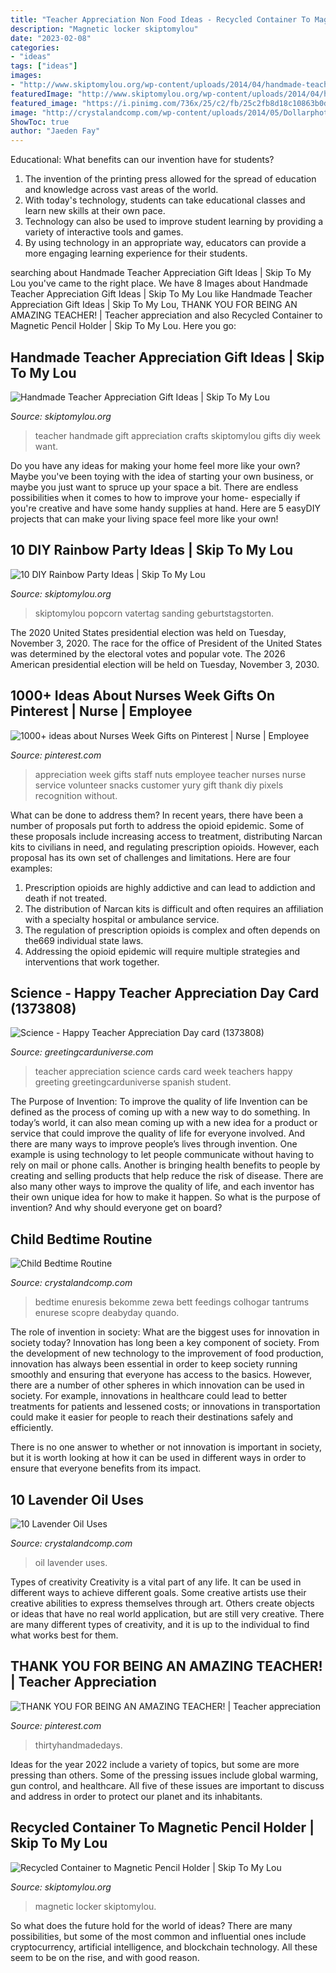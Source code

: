 ```yaml
---
title: "Teacher Appreciation Non Food Ideas - Recycled Container To Magnetic Pencil Holder"
description: "Magnetic locker skiptomylou"
date: "2023-02-08"
categories:
- "ideas"
tags: ["ideas"]
images:
- "http://www.skiptomylou.org/wp-content/uploads/2014/04/handmade-teacher-ideas-1.jpg"
featuredImage: "http://www.skiptomylou.org/wp-content/uploads/2014/04/handmade-teacher-ideas-1.jpg"
featured_image: "https://i.pinimg.com/736x/25/c2/fb/25c2fb8d18c10863b0d61fa53efd53bb.jpg"
image: "http://crystalandcomp.com/wp-content/uploads/2014/05/Dollarphotoclub_44783015.jpg"
ShowToc: true
author: "Jaeden Fay"
---
```



Educational: What benefits can our invention have for students?
1. The invention of the printing press allowed for the spread of education and knowledge across vast areas of the world.
2. With today's technology, students can take educational classes and learn new skills at their own pace.
3. Technology can also be used to improve student learning by providing a variety of interactive tools and games.
4. By using technology in an appropriate way, educators can provide a more engaging learning experience for their students.

	

		
searching about Handmade Teacher Appreciation Gift Ideas | Skip To My Lou you've came to the right place. We have 8 Images about Handmade Teacher Appreciation Gift Ideas | Skip To My Lou like Handmade Teacher Appreciation Gift Ideas | Skip To My Lou, THANK YOU FOR BEING AN AMAZING TEACHER! | Teacher appreciation and also Recycled Container to Magnetic Pencil Holder | Skip To My Lou. Here you go:
		
    
## Handmade Teacher Appreciation Gift Ideas | Skip To My Lou

<img loading=lazy src="http://www.skiptomylou.org/wp-content/uploads/2014/04/handmade-teacher-ideas-1.jpg" onerror="this.onerror=null;this.src='https://tse3.mm.bing.net/th?id=OIP.zuOoaYburoffQ9fGBc1u1gHaKl&amp;pid=15.1';" alt="Handmade Teacher Appreciation Gift Ideas | Skip To My Lou">

_Source: skiptomylou.org_

>teacher handmade gift appreciation crafts skiptomylou gifts diy week want. 

	

Do you have any ideas for making your home feel more like your own? Maybe you've been toying with the idea of starting your own business, or maybe you just want to spruce up your space a bit. There are endless possibilities when it comes to how to improve your home- especially if you're creative and have some handy supplies at hand. Here are 5 easyDIY projects that can make your living space feel more like your own!

    
## 10 DIY Rainbow Party Ideas | Skip To My Lou

<img loading=lazy src="https://www.skiptomylou.org/wp-content/uploads/2016/03/rainbow-cupcakes.jpg" onerror="this.onerror=null;this.src='https://tse1.mm.bing.net/th?id=OIP.SiaqxtmTFWx0nezvPjlxrAHaKs&amp;pid=15.1';" alt="10 DIY Rainbow Party Ideas | Skip To My Lou">

_Source: skiptomylou.org_

>skiptomylou popcorn vatertag sanding geburtstagstorten. 

	

The 2020 United States presidential election was held on Tuesday, November 3, 2020. The race for the office of President of the United States was determined by the electoral votes and popular vote. The 2026 American presidential election will be held on Tuesday, November 3, 2030.

    
## 1000+ Ideas About Nurses Week Gifts On Pinterest | Nurse | Employee

<img loading=lazy src="https://i.pinimg.com/736x/14/d1/89/14d189eabe97bf57fe5ff5d1e867d910--nurses-week-gifts-staff-gifts.jpg" onerror="this.onerror=null;this.src='https://tse1.mm.bing.net/th?id=OIP.9okNUpsp5_uubeKYB0T_NAHaJ3&amp;pid=15.1';" alt="1000+ ideas about Nurses Week Gifts on Pinterest | Nurse | Employee">

_Source: pinterest.com_

>appreciation week gifts staff nuts employee teacher nurses nurse service volunteer snacks customer yury gift thank diy pixels recognition without. 

	

What can be done to address them?
In recent years, there have been a number of proposals put forth to address the opioid epidemic. Some of these proposals include increasing access to treatment, distributing Narcan kits to civilians in need, and regulating prescription opioids. However, each proposal has its own set of challenges and limitations. Here are four examples:
1) Prescription opioids are highly addictive and can lead to addiction and death if not treated. 
2) The distribution of Narcan kits is difficult and often requires an affiliation with a specialty hospital or ambulance service. 
3) The regulation of prescription opioids is complex and often depends on the669 individual state laws. 
4) Addressing the opioid epidemic will require multiple strategies and interventions that work together.

    
## Science - Happy Teacher Appreciation Day Card (1373808)

<img loading=lazy src="https://www.greetingcarduniverse.com/images/csphoto/1107/00/00/14/59/14/1373808-1_3d.jpg" onerror="this.onerror=null;this.src='https://tse1.mm.bing.net/th?id=OIP.mxEFvtCvBwtZBFN2UP1ZXAHaGw&amp;pid=15.1';" alt="Science - Happy Teacher Appreciation Day card (1373808)">

_Source: greetingcarduniverse.com_

>teacher appreciation science cards card week teachers happy greeting greetingcarduniverse spanish student. 

	

The Purpose of Invention: To improve the quality of life
Invention can be defined as the process of coming up with a new way to do something. In today’s world, it can also mean coming up with a new idea for a product or service that could improve the quality of life for everyone involved. And there are many ways to improve people’s lives through invention. One example is using technology to let people communicate without having to rely on mail or phone calls. Another is bringing health benefits to people by creating and selling products that help reduce the risk of disease. There are also many other ways to improve the quality of life, and each inventor has their own unique idea for how to make it happen. So what is the purpose of invention? And why should everyone get on board?

    
## Child Bedtime Routine

<img loading=lazy src="https://crystalandcomp.com/wp-content/uploads/2015/05/Dollarphotoclub_62747334.jpg" onerror="this.onerror=null;this.src='https://tse4.mm.bing.net/th?id=OIP.oS-X16zjox2dyRV6txxJTwHaE8&amp;pid=15.1';" alt="Child Bedtime Routine">

_Source: crystalandcomp.com_

>bedtime enuresis bekomme zewa bett feedings colhogar tantrums enurese scopre deabyday quando. 

	

The role of invention in society: What are the biggest uses for innovation in society today?
Innovation has long been a key component of society. From the development of new technology to the improvement of food production, innovation has always been essential in order to keep society running smoothly and ensuring that everyone has access to the basics. 
However, there are a number of other spheres in which innovation can be used in society. For example, innovations in healthcare could lead to better treatments for patients and lessened costs; or innovations in transportation could make it easier for people to reach their destinations safely and efficiently. 

There is no one answer to whether or not innovation is important in society, but it is worth looking at how it can be used in different ways in order to ensure that everyone benefits from its impact.

    
## 10 Lavender Oil Uses

<img loading=lazy src="http://crystalandcomp.com/wp-content/uploads/2014/05/Dollarphotoclub_44783015.jpg" onerror="this.onerror=null;this.src='https://tse1.mm.bing.net/th?id=OIP.HBJYFrK5y9uiSjPGBetbrAHaE7&amp;pid=15.1';" alt="10 Lavender Oil Uses">

_Source: crystalandcomp.com_

>oil lavender uses. 

	

Types of creativity
Creativity is a vital part of any life. It can be used in different ways to achieve different goals. Some creative artists use their creative abilities to express themselves through art. Others create objects or ideas that have no real world application, but are still very creative. There are many different types of creativity, and it is up to the individual to find what works best for them.

    
## THANK YOU FOR BEING AN AMAZING TEACHER! | Teacher Appreciation

<img loading=lazy src="https://i.pinimg.com/736x/25/c2/fb/25c2fb8d18c10863b0d61fa53efd53bb.jpg" onerror="this.onerror=null;this.src='https://tse3.mm.bing.net/th?id=OIP.YnEOA8x8kejInX3dwd3BigHaKd&amp;pid=15.1';" alt="THANK YOU FOR BEING AN AMAZING TEACHER! | Teacher appreciation">

_Source: pinterest.com_

>thirtyhandmadedays. 

	

Ideas for the year 2022 include a variety of topics, but some are more pressing than others. Some of the pressing issues include global warming, gun control, and healthcare. All five of these issues are important to discuss and address in order to protect our planet and its inhabitants.

    
## Recycled Container To Magnetic Pencil Holder | Skip To My Lou

<img loading=lazy src="https://www.skiptomylou.org/wp-content/uploads/2011/08/magnetic-pencil-holders-1.jpg" onerror="this.onerror=null;this.src='https://tse1.mm.bing.net/th?id=OIP.4UAIsGjRaNZIiaZUAdEuSQHaJd&amp;pid=15.1';" alt="Recycled Container to Magnetic Pencil Holder | Skip To My Lou">

_Source: skiptomylou.org_

>magnetic locker skiptomylou. 

	

So what does the future hold for the world of ideas? There are many possibilities, but some of the most common and influential ones include cryptocurrency, artificial intelligence, and blockchain technology. All these seem to be on the rise, and with good reason.

